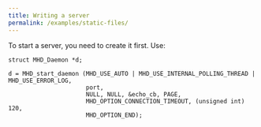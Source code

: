 ```yaml
---
title: Writing a server
permalink: /examples/static-files/
---
```



To start a server, you need to create it first. Use:

```
struct MHD_Daemon *d;

d = MHD_start_daemon (MHD_USE_AUTO | MHD_USE_INTERNAL_POLLING_THREAD | MHD_USE_ERROR_LOG,
                      port,
                      NULL, NULL, &echo_cb, PAGE,
                      MHD_OPTION_CONNECTION_TIMEOUT, (unsigned int) 120,
                      MHD_OPTION_END);
```
